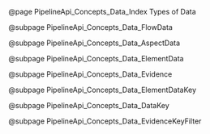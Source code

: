 @page PipelineApi_Concepts_Data_Index Types of Data

@subpage PipelineApi_Concepts_Data_FlowData

@subpage PipelineApi_Concepts_Data_AspectData

@subpage PipelineApi_Concepts_Data_ElementData

@subpage PipelineApi_Concepts_Data_Evidence

@subpage PipelineApi_Concepts_Data_ElementDataKey

@subpage PipelineApi_Concepts_Data_DataKey

@subpage PipelineApi_Concepts_Data_EvidenceKeyFilter
